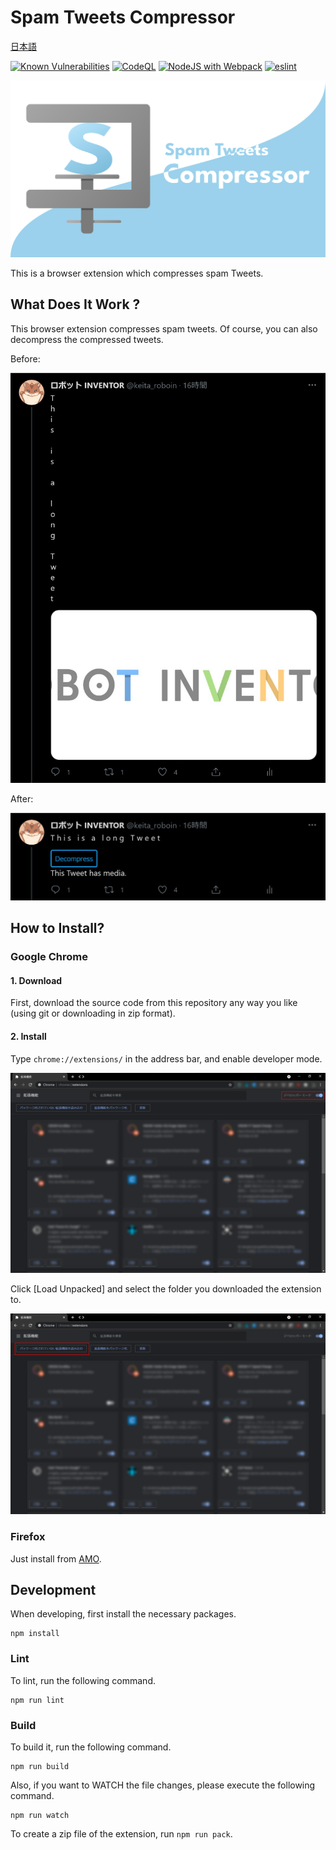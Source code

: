 # Spam Tweets Compressor

[日本語](README_ja.md)

[![Known Vulnerabilities](https://snyk.io/test/github/Robot-Inventor/spam-tweets-compressor/badge.svg)](https://snyk.io/test/github/Robot-Inventor/spam-tweets-compressor/) [![CodeQL](https://github.com/Robot-Inventor/spam-tweets-compressor/actions/workflows/codeql-analysis.yml/badge.svg)](https://github.com/Robot-Inventor/spam-tweets-compressor/actions/workflows/codeql-analysis.yml) [![NodeJS with Webpack](https://github.com/Robot-Inventor/spam-tweets-compressor/actions/workflows/webpack.yml/badge.svg)](https://github.com/Robot-Inventor/spam-tweets-compressor/actions/workflows/webpack.yml) [![eslint](https://github.com/Robot-Inventor/spam-tweets-compressor/actions/workflows/eslint.yml/badge.svg)](https://github.com/Robot-Inventor/spam-tweets-compressor/actions/workflows/eslint.yml)

![logo](image/logo.svg)

This is a browser extension which compresses spam Tweets.

## What Does It Work ?

This browser extension compresses spam tweets. Of course, you can also decompress the compressed tweets.

Before:

![Screenshot](image/for_readme/long_tweet_uncompressed.png)

After:

![Screenshot](image/for_readme/long_tweet_compressed.png)

## How to Install?

### Google Chrome

#### 1. Download

First, download the source code from this repository any way you like (using git or downloading in zip format).

#### 2. Install

Type ``chrome://extensions/`` in the address bar, and enable developer mode.

![Screenshot](image/for_readme/chrome_extensions.png)

Click [Load Unpacked] and select the folder you downloaded the extension to.

![Screenshot](image/for_readme/chrome_extensions2.png)

### Firefox

Just install from [AMO](https://addons.mozilla.org/ja/firefox/addon/spam-tweets-compressor/).

## Development

When developing, first install the necessary packages.

```
npm install
```

### Lint

To lint, run the following command.

```
npm run lint
```

### Build

To build it, run the following command.

```
npm run build
```

Also, if you want to WATCH the file changes, please execute the following command.

```
npm run watch
```

To create a zip file of the extension, run ``npm run pack``.
